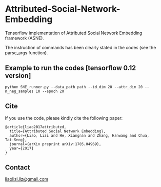 # Attributed-Social-Network-Embedding

Tensorflow implementation of Attributed Social Network Embedding framework (ASNE).

The instruction of commands has been clearly stated in the codes (see the parse_args function).

## Example to run the codes [tensorflow  0.12 version]
```
python SNE_runner.py --data_path path --id_dim 20 --attr_dim 20 --n_neg_samples 10 --epoch 20
```

## Cite
If you use the code, please kindly cite the following paper:
```
@article{liao2017attributed,
  title={Attributed Social Network Embedding},
  author={Liao, Lizi and He, Xiangnan and Zhang, Hanwang and Chua, Tat-Seng},
  journal={arXiv preprint arXiv:1705.04969},
  year={2017}
}
```

## Contact
liaolizi.llz@gmail.com
